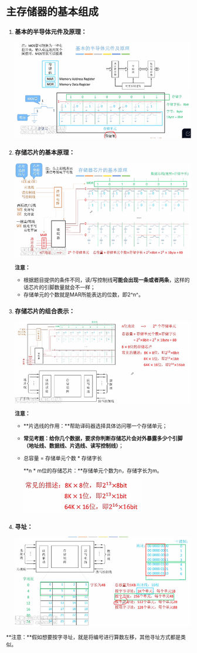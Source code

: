 # 主存储器的基本组成

1. ### 基本的半导体元件及原理：

   ![image-20250626202258601](images/image-20250626202258601.png)

   

2. ### 存储芯片的基本原理：

    ![image-20250626202731564](images/image-20250626202731564.png)

   **注意：**

   - 根据题目提供的条件不同，读/写控制线**可能会出现一条或者两条**，这样的话芯片的引脚数量就会不一样；
   - 存储单元的个数就是MAR所能表达的位数，即2^n^。

   

3. ### 存储芯片的组合表示：

   ![image-20250626203522352](images/image-20250626203522352.png)

   **注意：**

   - **片选线的作用：**帮助译码器选择具体访问哪一个存储单元；

   - **常见考题：**给你几个数据，要求你判断存储芯片会对外**暴露多少个引脚（地址线、数据线、片选线、读写控制线）**；

   - 总容量 = 存储单元个数 * 存储字长

     **n * m位的存储芯片：**存储单元个数为n，存储字长为m。

     ![image-20250626203809841](images/image-20250626203809841.png)

     

4. ### 寻址：

   ![image-20250626204048178](images/image-20250626204048178.png)

**注意：**假如想要按字寻址，就是将编号进行算数左移，其他寻址方式都是类似。